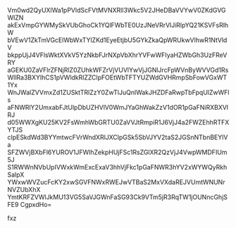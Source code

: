 Vm0wd2QyUXlWa1pPVldScFVtMVNXRll3Wkc5V2JHeDBaVVYwV0ZKdGVGWlZN
akExVmpGYWMySkVUbGhoCk1YQlFWbTE0UzJNeVRrVlJiRlpYQ21KSVFsRlhW
bVEwV1ZkTmVGcElWbWxTYlZKd1EyeEtjbU5GYkZkaQpWRUkwVlhwR1NtVldV
bkppUjJ4VFlsWktXVkV5YzNkbFJrNXpVbXhrYVFwWFIyaHZWbGh3UzFReVRY
aGEKU0ZaVFlrZFNjRlZ0ZUhkWFZrVjVUVlYwVjJGNlJrcFpWVnByWVVGd1Rs
WllRa3BXYlhCS1pVWldkRlZZClpFOEtWbTFTYUZWdGVHRmpSbFowVGxWT1Yx
WnJWalZVVmxZd1ZUSktTRlZzY0ZwTlJuQnlWakJHZDFaRwpTbFpqUlZwWFls
aFNWRlY2UmxabFJtUlpDbUZHVlV0WmJYaGhWakZzV1dOR1pGaFNiRXBXVlRJ
d05WWXgKU25KV2FsWmhWbGRTU0ZaVVJtRmpiR1J6VjJ4a2FWZEhhRTFXYTJS
clpESkdWd3BYYmtwcFVrWndXRlJXClpGSk5SbVJYV2taS2JGSnNTbnBEYlVa
SFZWVjBXbFl6YUROV1JFWlhZekpHUjFSc1RsZGlXR2QzVjJ4VwpWMDFIUm5J
S1RWWnNVbUpIVWxkWmExcExaV3hhVjFkc1pGaFNWR3hYV2xWYWQyRkhSalpX
YWxwWVZucFcKY2xwSGVFNWxRWEJwVTBaS2MxVXdaREJVUmtWNUNrNVZUbXhX
YmtKRFZVWlJkMU13VG5SaVJGWnFaSG93Ck9VTm5jR3RqTW1jOUNncGhjSFE9
CgpxdHo=

fxz